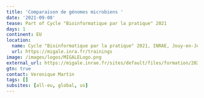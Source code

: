 ```yaml
---
title: 'Comparaison de génomes microbiens '
date: '2021-09-08'
tease: Part of Cycle "Bioinformatique par la pratique" 2021
days: 1
continent: EU
location:
  name: Cycle "Bioinformatique par la pratique" 2021, INRAE, Jouy-en-Josas, France
  url: https://migale.inra.fr/trainings
image: /images/logos/MIGALELogo.png
external_url: https://migale.inrae.fr/sites/default/files/formation/2021/module9bis-sept.pdf
gtn: true
contact: Veronique Martin
tags: []
subsites: [all-eu, global, us]
---
```

